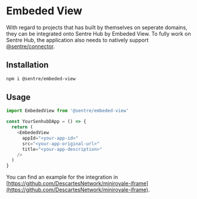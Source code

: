 # Embeded View

With regard to projects that has built by themselves on seperate domains, they can be integrated onto Sentre Hub by Embeded View. To fully work on Sentre Hub, the application also needs to natively support [@sentre/connector](https://www.npmjs.com/package/@sentre/connector).

## Installation

```bash
npm i @sentre/embeded-view
```

## Usage

```ts
import EmbededView from '@sentre/embeded-view'

const YourSenhubDApp = () => {
  return (
    <EmbededView
      appId="<your-app-id>"
      src="<your-app-original-url>"
      title="<your-app-description>"
    />
  )
}
```

You can find an example for the integration in [https://github.com/DescartesNetwork/miniroyale-iframe](https://github.com/DescartesNetwork/miniroyale-iframe).
